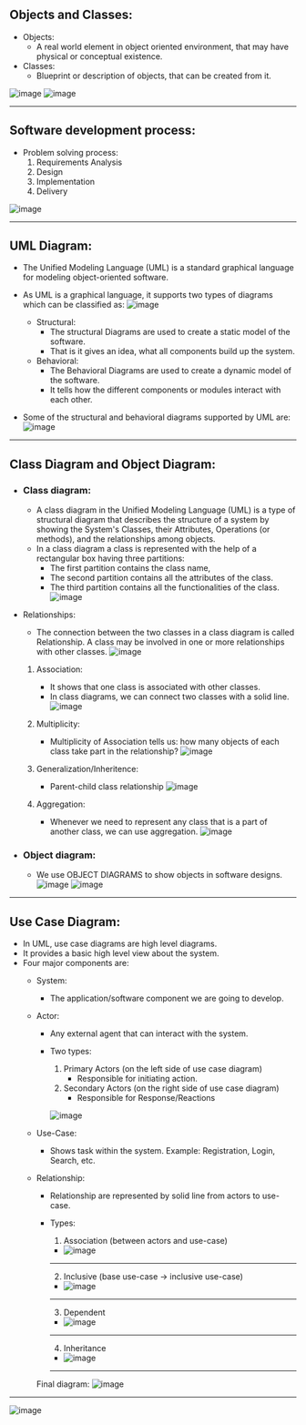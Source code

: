 
## Objects and Classes:
  * Objects:
     * A real world element in object oriented environment, that may have physical or conceptual existence.
  * Classes:
      * Blueprint or description of objects, that can be created from it.
      
  ![image](https://user-images.githubusercontent.com/55986045/128104789-2b1a8546-90c4-4634-8bd4-467a08be9655.png)
  ![image](https://user-images.githubusercontent.com/55986045/128104809-cfae4358-6d90-4354-bf76-a02ac5c14723.png)

  
<hr/>
  
## Software development process:
  * Problem solving process:
     1. Requirements Analysis
     2. Design
     3. Implementation
     4. Delivery 
    
  ![image](https://user-images.githubusercontent.com/55986045/128104662-1d095595-a305-4ed4-9440-5cdaa31e3223.png)


<hr/>

## UML Diagram:
  * The Unified Modeling Language (UML) is a standard graphical language for modeling object-oriented software.
  * As UML is a graphical language, it supports two types of diagrams which can be classified as:
    ![image](https://user-images.githubusercontent.com/55986045/127788611-5ed3f83c-2df2-4213-8ff4-08a1163f21ba.png)

    * Structural:
      * The structural Diagrams are used to create a static model of the software. 
      * That is it gives an idea, what all components build up the system.
    * Behavioral: 
      * The Behavioral Diagrams are used to create a dynamic model of the software. 
      * It tells how the different components or modules interact with each other.
      
  * Some of the structural and behavioral diagrams supported by UML are:
    ![image](https://user-images.githubusercontent.com/55986045/128104576-45f10b17-dfb3-4ab6-b8c4-235b6634b9b2.png)

<hr/>

## Class Diagram and Object Diagram:
  * ### Class diagram:
    * A class diagram in the Unified Modeling Language (UML) is a type of structural diagram that describes the structure of a system by showing the System's Classes, their Attributes, Operations (or methods), and the relationships among objects.
    * In a class diagram a class is represented with the help of a rectangular box having three partitions:
      * The first partition contains the class name,
      * The second partition contains all the attributes of the class.
      * The third partition contains all the functionalities of the class.
    ![image](https://user-images.githubusercontent.com/55986045/128105232-e75658dd-62fc-4773-972c-8d7e6521b809.png)
   
   * Relationships:
     * The connection between the two classes in a class diagram is called Relationship. A class may be involved in one or more relationships with other classes.
       ![image](https://user-images.githubusercontent.com/55986045/128105338-2d81c6ea-afbc-44d6-a4a2-d5156eea0f62.png)
   
      1. Association:
         * It shows that one class is associated with other classes.
         * In class diagrams, we can connect two classes with a solid line.
          ![image](https://user-images.githubusercontent.com/55986045/128105456-1cdbccb2-0373-4f1b-9722-915f5b5f6289.png)

      2. Multiplicity:
         * Multiplicity of Association tells us: how many objects of each class take part in the relationship?
           ![image](https://user-images.githubusercontent.com/55986045/128105676-78dd7764-cd6b-4b67-97a8-246a42771cb9.png)

      3. Generalization/Inheritence:
         * Parent-child class relationship
           ![image](https://user-images.githubusercontent.com/55986045/128105806-cd08107d-6046-462f-ba37-992295a0385f.png)

      4. Aggregation:
         * Whenever we need to represent any class that is a part of another class, we can use aggregation.
           ![image](https://user-images.githubusercontent.com/55986045/128105931-4339101a-4a0d-4ec3-9958-20fcb47ee37f.png)
  
  * ### Object diagram:
    * We use OBJECT DIAGRAMS to show objects in software designs.
      ![image](https://user-images.githubusercontent.com/55986045/128106100-a40ac05a-5bcc-403a-95ff-37c28aec8716.png)
      ![image](https://user-images.githubusercontent.com/55986045/128106128-5e96a3b2-45c2-4f13-9c92-50a59f5f8349.png)



<hr/>

## Use Case Diagram:
  * In UML, use case diagrams are high level diagrams.
  * It provides a basic high level view about the system.
  * Four major components are:
    * System: 
      * The application/software component we are going to develop.  
    * Actor:
      * Any external agent that can interact with the system.
      * Two types:
        1. Primary Actors (on the left side of use case diagram)
           * Responsible for initiating action. 
        2. Secondary Actors (on the right side of use case diagram)
           * Responsible for Response/Reactions
        
        ![image](https://user-images.githubusercontent.com/55986045/128103409-56f7af30-3a29-44dc-8bef-a50405fbf59b.png)
        
    * Use-Case:
      * Shows task within the system. Example: Registration, Login, Search, etc.
    
    * Relationship:
      * Relationship are represented by solid line from actors to use-case.
      * Types:
        1. Association (between actors and use-case)
          * ![image](https://user-images.githubusercontent.com/55986045/128103237-29b4a4c5-925d-4655-a4a1-6fc46ed6fecf.png)
          <hr/>

        2. Inclusive (base use-case -> inclusive use-case)
          * ![image](https://user-images.githubusercontent.com/55986045/128103613-88d874fa-47f1-4230-95f3-cfac2ce2bd37.png)
          <hr/>

        3. Dependent 
          * ![image](https://user-images.githubusercontent.com/55986045/128103677-2585bc6e-740e-429b-9523-ef6d2458f5d5.png) 
          <hr/>  
        
        4. Inheritance
          * ![image](https://user-images.githubusercontent.com/55986045/128103766-d0785d00-aa0c-4175-80d2-5735f7ac1849.png)
          <hr/>
          
       Final diagram:
       ![image](https://user-images.githubusercontent.com/55986045/128103790-758ecc4b-9877-4967-894c-76b5774f117a.png)


<hr/>

![image](https://user-images.githubusercontent.com/55986045/128106505-5f6af2be-0983-4299-ab57-cfad3a9fd962.png)

